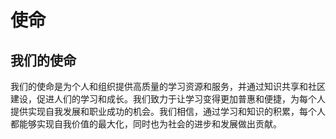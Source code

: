 # 使命

## 我们的使命

我们的使命是为个人和组织提供高质量的学习资源和服务，并通过知识共享和社区建设，促进人们的学习和成长。我们致力于让学习变得更加普惠和便捷，为每个人提供实现自我发展和职业成功的机会。我们相信，通过学习和知识的积累，每个人都能够实现自我价值的最大化，同时也为社会的进步和发展做出贡献。

